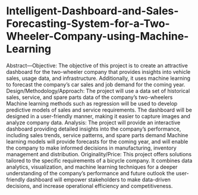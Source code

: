 # Intelligent-Dashboard-and-Sales-Forecasting-System-for-a-Two-Wheeler-Company-using-Machine-Learning

Abstract—Objective: The objective of this project is to create an attractive dashboard for the two-wheeler company that provides insights into vehicle sales, usage data, and infrastructure. Additionally, it uses machine learning to forecast the company’s car sales and job demand for the coming year.
Design/Methodology/Approach: The project will use a data set of historical sales, service, and spare parts data of the company’s two-wheelers Machine learning methods such as regression will be used to develop predictive models of sales and service requirements. The dashboard will be designed in a user-friendly manner, making it easier to capture images and analyze company data.
Analysis: The project will provide an interactive dashboard providing detailed insights into the company’s performance, including sales trends, service patterns, and spare parts demand Machine learning models will provide forecasts for the coming year, and will enable the company to make informed decisions in manufacturing, inventory management and distribution.
Originality/Price: This project offers solutions tailored to the specific requirements of a bicycle company. It combines data analytics, visualization, and machine learning techniques for a deeper understanding of the company’s performance and future outlook the user-friendly dashboard will empower stakeholders to make data-driven decisions, and increase operational efficiency and competitiveness. 
